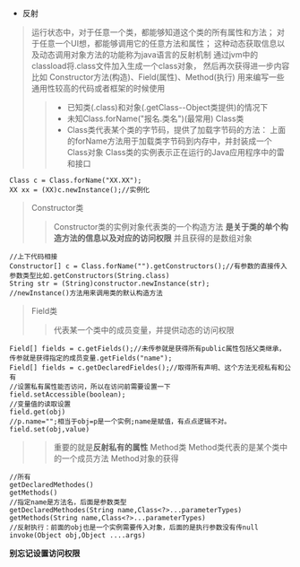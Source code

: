 *	反射
>	运行状态中，对于任意一个类，都能够知道这个类的所有属性和方法；
对于任意一个UI想，都能够调用它的任意方法和属性；
这种动态获取信息以及动态调用对象方法的功能称为java语言的反射机制
>	通过jvm中的classload将.class文件加入生成一个class对象，
然后再次获得进一步内容比如
Constructor方法(构造)、Field(属性)、Method(执行)
>	用来编写一些通用性较高的代码或者框架的时候使用
>>	*	已知类(.class)和对象(.getClass--Object类提供)的情况下
>>	*	未知Class.forName("报名.类名")(最常用)
>	Class类
>>	*	Class类代表某个类的字节码，提供了加载字节码的方法：
上面的forName方法用于加载类字节码到内存中，并封装成一个Class对象
>>	Class类的实例表示正在运行的Java应用程序中的雷和接口
```
Class c = Class.forName("XX.XX");
XX xx = (XX)c.newInstance();//实例化
```
>	Constructor类
>>	Constructor类的实例对象代表类的一个构造方法
**是关于类的单个构造方法的信息以及对应的访问权限**
>>	并且获得的是数组对象
```
//上下代码相接
Constructor[] c = Class.forName("").getConstructors();//有参数的直接传入参数类型比如.getConstructors(String.class)
String str = (String)constructor.newInstance(str);
//newInstance()方法用来调用类的默认构造方法
```
>	Field类
>>	代表某一个类中的成员变量，并提供动态的访问权限
```
Field[] fields = c.getFields();//未传参就是获得所有public属性包括父类继承，传参就是获得指定的成员变量.getFields("name");
Field[] fields = c.getDeclaredFieldes();//取得所有声明、这个方法无视私有和公有
//设置私有属性能否访问，所以在访问前需要设置一下
field.setAccessible(boolean);
//变量值的读取设置
field.get(obj)
//p.name="";相当于obj=p是一个实例;name是赋值，有点点逻辑不对。
field.set(obj,value)
```
>>	重要的就是**反射私有的属性**
>Method类
>>	Method类代表的是某个类中的一个成员方法
>>	Method对象的获得
```
//所有
getDeclaredMethodes()
getMethods()
//指定name是方法名，后面是参数类型
getDeclaredMethodes(String name,Class<?>...parameterTypes)
getMethods(String name,Class<?>...parameterTypes)
//反射执行：前面的obj也是一个实例需要传入对象，后面的是执行参数没有传null
invoke(Object obj,Object ....args)
```
**别忘记设置访问权限**


